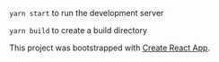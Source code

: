 `yarn start` to run the development server

`yarn build` to create a build directory


This project was bootstrapped with [Create React App](https://github.com/facebook/create-react-app).

